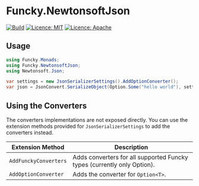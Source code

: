 # Funcky.NewtonsoftJson

[![Build](https://github.com/polyadic/funcky-newtonsoftjson/workflows/Build/badge.svg)](https://github.com/polyadic/funcky-newtonsoftjson/actions?query=workflow%3ABuild)
[![Licence: MIT](https://img.shields.io/badge/licence-MIT-green)](https://raw.githubusercontent.com/polyadic/funcky-newtonsoftjson/master/LICENSE-MIT)
[![Licence: Apache](https://img.shields.io/badge/licence-Apache-green)](https://raw.githubusercontent.com/polyadic/funcky-newtonsoftjson/master/LICENSE-Apache)

## Usage
```csharp
using Funcky.Monads;
using Funcky.NewtonsoftJson;
using Newtonsoft.Json;

var settings = new JsonSerializerSettings().AddOptionConverter();
var json = JsonConvert.SerializeObject(Option.Some("hello world"), settings);
```

## Using the Converters

The converters implementations are not exposed directly.
You can use the extension methods provided for `JsonSerializerSettings` to add the converters instead.

| Extension Method      | Description                                                             |
| --------------------- | ----------------------------------------------------------------------- |
| `AddFunckyConverters` | Adds converters for all supported Funcky types (currently only Option). |
| `AddOptionConverter`  | Adds the converter for `Option<T>`.                                     |
